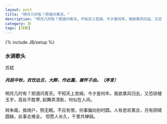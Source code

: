 ```yaml
---
layout: post
title: "明月几时有？把酒问青天。"
description: "明月几时有？把酒问青天。不知天上宫阙，今夕是何年。我欲乘风归去，又恐琼楼玉宇，高处不胜寒, 起舞弄清影，何似在人间。"
category: 杂
tags: [诗歌]
---
```

{% include JB/setup %}

### 水调歌头

苏轼

##### 丙辰中秋，欢饮达旦，大醉，作此篇，兼怀子由。（序言）


<span class="redcolor">明月</span>几时有？把酒问青天。不知天上宫阙，今夕是何年。我欲乘风归去，又恐琼楼玉宇，高处不胜寒, 起舞弄清影，何似在人间。

转朱阁，抵绮户，照无眠。不应有恨，何事偏向别时圆。人有悲欢离合，月有阴晴圆缺，此事古难全。 但愿人长久，千里共婵娟。
